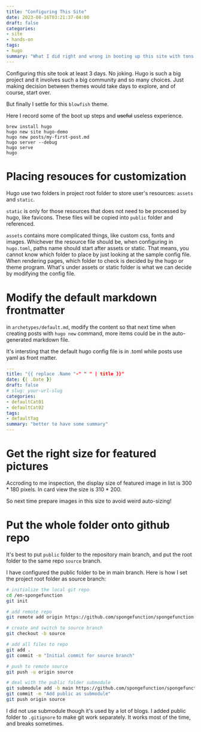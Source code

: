 ```yaml
---
title: "Configuring This Site"
date: 2023-08-16T03:21:37-04:00
draft: false
categories:
- site
- hands-on
tags: 
- hugo
summary: "What I did right and wrong in booting up this site with tons of theme docs."
---
```

Configuring this site took at least 3 days. No joking. Hugo is such a big project and it involves such a big community and so many choices. Just making decision between themes would take days to explore, and of course, start over.

But finally I settle for this `blowfish` theme.

Here I record some of the boot up steps and ~~useful~~ useless experience.

```
brew install hugo
hugo new site hugo-demo
hugo new posts/my-first-post.md
hugo server --debug
hugo serve
hugo
```

# Placing resouces for customization
Hugo use two folders in project root folder to store user's resources: `assets` and `static`.

`static` is only for those resources that does not need to be processed by hugo, like favicons. These files will be copied into `public` folder and referenced.

`assets` contains more complicated things, like custom css, fonts and images.
Whichever the resource file should be, when configuring in `hugo.toml`, paths name should start after assets or static. That means, you cannot know which folder to place by just looking at the sample config file. When rendering pages, which folder to check is decided by the hugo or theme program. What's under assets or static folder is what we can decide by modifying the config file.


# Modify the default markdown frontmatter
in `archetypes/default.md`, modify the content so that next time when creating posts with `hugo new` command, more items could be in the auto-generated markdown file.

It's intersting that the default hugo config file is in .toml while posts use yaml as front matter.

```yaml
---
title: "{{ replace .Name "-" " " | title }}"
date: {{ .Date }}
draft: false
# slug: your-url-slug
categories:
- defaultCat01
- defaultCat02
tags:
- defaultTag
summary: "better to have some summary"
---

```

# Get the right size for featured pictures

Accroding to me inspection, the display size of featured image in list is 300 * 180 pixels. In card view the size is 310 * 200.

So next time prepare images in this size to avoid weird auto-sizing!

# Put the whole folder onto github repo
It's best to put `public` folder to the repository main branch, and put the root folder to the same repo `source` branch.

I have configured the public folder to be in main branch. Here is how I set the project root folder as source branch:
```bash
# initialize the local git repo
cd /en-spongefunction
git init

# add remote repo
git remote add origin https://github.com/spongefunction/spongefunction.github.io.git

# create and switch to source branch
git checkout -b source

# add all files to repo
git add .
git commit -m "Initial commit for source branch"

# push to remote source
git push -u origin source

# deal with the public folder submodule
git submodule add -b main https://github.com/spongefunction/spongefunction.github.io.git public
git commit -m "Add public as submodule"
git push origin source

```
I did not use submodule though it's used by a lot of blogs. I added public folder to `.gitignore` to make git work separately. It works most of the time, and breaks sometimes.